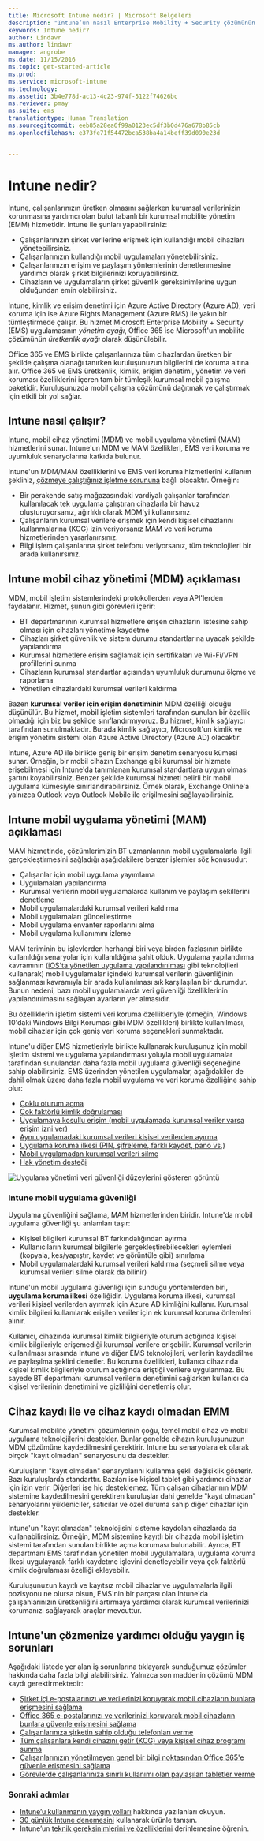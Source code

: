 ```yaml
---
title: Microsoft Intune nedir? | Microsoft Belgeleri
description: "Intune’un nasıl Enterprise Mobility + Security çözümünün mobil cihaz yönetim bileşeni olduğu ve şirket verilerinizi korumanıza nasıl yardım ettiği hakkında bilgi edinin."
keywords: Intune nedir?
author: Lindavr
ms.author: lindavr
manager: angrobe
ms.date: 11/15/2016
ms.topic: get-started-article
ms.prod: 
ms.service: microsoft-intune
ms.technology: 
ms.assetid: 3b4e778d-ac13-4c23-974f-5122f74626bc
ms.reviewer: pmay
ms.suite: ems
translationtype: Human Translation
ms.sourcegitcommit: eeb85a28ea6f99a0123ec5df3b0d476a678b85cb
ms.openlocfilehash: e373fe71f54472bca538ba4a14beff39d090e23d


---
```


# <a name="what-is-intune"></a>Intune nedir?
Intune, çalışanlarınızın üretken olmasını sağlarken kurumsal verilerinizin korunmasına yardımcı olan bulut tabanlı bir kurumsal mobilite yönetim (EMM) hizmetidir. Intune ile şunları yapabilirsiniz:
* Çalışanlarınızın şirket verilerine erişmek için kullandığı mobil cihazları yönetebilirsiniz.
* Çalışanlarınızın kullandığı mobil uygulamaları yönetebilirsiniz.
* Çalışanlarınızın erişim ve paylaşım yöntemlerinin denetlenmesine yardımcı olarak şirket bilgilerinizi koruyabilirsiniz.
* Cihazların ve uygulamaların şirket güvenlik gereksinimlerine uygun olduğundan emin olabilirsiniz.

Intune, kimlik ve erişim denetimi için Azure Active Directory (Azure AD), veri koruma için ise Azure Rights Management (Azure RMS) ile yakın bir tümleştirmede çalışır. Bu hizmet Microsoft Enterprise Mobility + Security (EMS) uygulamasının *yönetim ayağı*, Office 365 ise Microsoft'un mobilite çözümünün *üretkenlik ayağı* olarak düşünülebilir.  

Office 365 ve EMS birlikte çalışanlarınıza tüm cihazlardan üretken bir şekilde çalışma olanağı tanırken kuruluşunuzun bilgilerini de koruma altına alır. Office 365 ve EMS üretkenlik, kimlik, erişim denetimi, yönetim ve veri koruması özelliklerini içeren tam bir tümleşik kurumsal mobil çalışma paketidir. Kuruluşunuzda mobil çalışma çözümünü dağıtmak ve çalıştırmak için etkili bir yol sağlar.

## <a name="how-does-intune-work"></a>Intune nasıl çalışır?
Intune, mobil cihaz yönetimi (MDM) ve mobil uygulama yönetimi (MAM) hizmetlerini sunar. Intune'un MDM ve MAM özellikleri, EMS veri koruma ve uyumluluk senaryolarına katkıda bulunur.  

Intune'un MDM/MAM özelliklerini ve EMS veri koruma hizmetlerini kullanım şekliniz, [çözmeye çalıştığınız işletme sorununa](#common-business-problems-that-intune-helps-solve) bağlı olacaktır. Örneğin:
* Bir perakende satış mağazasındaki vardiyalı çalışanlar tarafından kullanılacak tek uygulama çalıştıran cihazlarla bir havuz oluşturuyorsanız, ağırlıklı olarak MDM'yi kullanırsınız.
* Çalışanların kurumsal verilere erişmek için kendi kişisel cihazlarını kullanmalarına (KCG) izin veriyorsanız MAM ve veri koruma hizmetlerinden yararlanırsınız.  
* Bilgi işlem çalışanlarına şirket telefonu veriyorsanız, tüm teknolojileri bir arada kullanırsınız.

## <a name="intune-mobile-device-management-mdm-explained"></a>Intune mobil cihaz yönetimi (MDM) açıklaması
MDM, mobil işletim sistemlerindeki protokollerden veya API'lerden faydalanır. Hizmet, şunun gibi görevleri içerir:
* BT departmanının kurumsal hizmetlere erişen cihazların listesine sahip olması için cihazları yönetime kaydetme
* Cihazları şirket güvenlik ve sistem durumu standartlarına uyacak şekilde yapılandırma
* Kurumsal hizmetlere erişim sağlamak için sertifikaları ve Wi-Fi/VPN profillerini sunma
* Cihazların kurumsal standartlar açısından uyumluluk durumunu ölçme ve raporlama
* Yönetilen cihazlardaki kurumsal verileri kaldırma  

Bazen **kurumsal veriler için erişim denetiminin** MDM özelliği olduğu düşünülür. Bu hizmet, mobil işletim sistemleri tarafından sunulan bir özellik olmadığı için biz bu şekilde sınıflandırmıyoruz. Bu hizmet, kimlik sağlayıcı tarafından sunulmaktadır. Burada kimlik sağlayıcı, Microsoft'un kimlik ve erişim yönetim sistemi olan Azure Active Directory (Azure AD) olacaktır.  

Intune, Azure AD ile birlikte geniş bir erişim denetim senaryosu kümesi sunar. Örneğin, bir mobil cihazın Exchange gibi kurumsal bir hizmete erişebilmesi için Intune'da tanımlanan kurumsal standartlara uygun olması şartını koyabilirsiniz. Benzer şekilde kurumsal hizmeti belirli bir mobil uygulama kümesiyle sınırlandırabilirsiniz. Örnek olarak, Exchange Online'a yalnızca Outlook veya Outlook Mobile ile erişilmesini sağlayabilirsiniz.

## <a name="intune-mobile-app-management-mam-explained"></a>Intune mobil uygulama yönetimi (MAM) açıklaması
MAM hizmetinde, çözümlerimizin BT uzmanlarının mobil uygulamalarla ilgili gerçekleştirmesini sağladığı aşağıdakilere benzer işlemler söz konusudur:
* Çalışanlar için mobil uygulama yayımlama
* Uygulamaları yapılandırma
* Kurumsal verilerin mobil uygulamalarda kullanım ve paylaşım şekillerini denetleme
* Mobil uygulamalardaki kurumsal verileri kaldırma   
* Mobil uygulamaları güncelleştirme
* Mobil uygulama envanter raporlarını alma
* Mobil uygulama kullanımını izleme

MAM teriminin bu işlevlerden herhangi biri veya birden fazlasının birlikte kullanıldığı senaryolar için kullanıldığına şahit olduk. Uygulama yapılandırma kavramının ([iOS'ta yönetilen uygulama yapılandırılması](https://developer.apple.com/library/content/samplecode/sc2279/Introduction/Intro.html) gibi teknolojileri kullanarak) mobil uygulamalar içindeki kurumsal verilerin güvenliğinin sağlanması kavramıyla bir arada kullanılması sık karşılaşılan bir durumdur. Bunun nedeni, bazı mobil uygulamalarda veri güvenliği özelliklerinin yapılandırılmasını sağlayan ayarların yer almasıdır.

Bu özelliklerin işletim sistemi veri koruma özellikleriyle (örneğin, Windows 10'daki Windows Bilgi Koruması gibi MDM özellikleri) birlikte kullanılması, mobil cihazlar için çok geniş veri koruma seçenekleri sunmaktadır.

Intune'u diğer EMS hizmetleriyle birlikte kullanarak kuruluşunuz için mobil işletim sistemi ve uygulama yapılandırması yoluyla mobil uygulamalar tarafından sunulandan daha fazla mobil uygulama güvenliği seçeneğine sahip olabilirsiniz. EMS üzerinden yönetilen uygulamalar, aşağıdakiler de dahil olmak üzere daha fazla mobil uygulama ve veri koruma özelliğine sahip olur:

* [Çoklu oturum açma](https://docs.microsoft.com/en-us/azure/active-directory/active-directory-appssoaccess-whatis)  
*   [Çok faktörlü kimlik doğrulaması](https://docs.microsoft.com/en-us/multi-factor-authentication/multi-factor-authentication)
* [Uygulamaya koşullu erişim (mobil uygulamada kurumsal veriler varsa erişim izni ver)](https://docs.microsoft.com/en-us/intune/deploy-use/allow-policy-managed-apps-access-to-o365)
* [Aynı uygulamadaki kurumsal verileri kişisel verilerden ayırma](https://docs.microsoft.com/en-us/intune/deploy-use/protect-app-data-using-mobile-app-management-policies-with-microsoft-intune)
* [Uygulama koruma ilkesi (PIN, şifreleme, farklı kaydet, pano vs.)](https://docs.microsoft.com/en-us/intune/deploy-use/protect-app-data-using-mobile-app-management-policies-with-microsoft-intune)
* [Mobil uygulamadan kurumsal verileri silme](https://docs.microsoft.com/en-us/intune/deploy-use/protect-app-data-using-mobile-app-management-policies-with-microsoft-intune)
* [Hak yönetim desteği](https://docs.microsoft.com/en-us/information-protection/understand-explore/what-is-azure-rms)

![Uygulama yönetimi veri güvenliği düzeylerini gösteren görüntü](./media/managing-mobile-apps.png)

### <a name="intune-mobile-app-security"></a>Intune mobil uygulama güvenliği
Uygulama güvenliğini sağlama, MAM hizmetlerinden biridir. Intune'da mobil uygulama güvenliği şu anlamları taşır:
* Kişisel bilgileri kurumsal BT farkındalığından ayırma
* Kullanıcıların kurumsal bilgilerle gerçekleştirebilecekleri eylemleri (kopyala, kes/yapıştır, kaydet ve görüntüle gibi) sınırlama
* Mobil uygulamalardaki kurumsal verileri kaldırma (seçmeli silme veya kurumsal verileri silme olarak da bilinir)

Intune'un mobil uygulama güvenliği için sunduğu yöntemlerden biri, **uygulama koruma ilkesi** özelliğidir. Uygulama koruma ilkesi, kurumsal verileri kişisel verilerden ayırmak için Azure AD kimliğini kullanır. Kurumsal kimlik bilgileri kullanılarak erişilen veriler için ek kurumsal koruma önlemleri alınır.

Kullanıcı, cihazında kurumsal kimlik bilgileriyle oturum açtığında kişisel kimlik bilgileriyle erişemediği kurumsal verilere erişebilir. Kurumsal verilerin kullanılması sırasında Intune ve diğer EMS teknolojileri, verilerin kaydedilme ve paylaşılma şeklini denetler. Bu koruma özellikleri, kullanıcı cihazında kişisel kimlik bilgileriyle oturum açtığında eriştiği verilere uygulanmaz. Bu sayede BT departmanı kurumsal verilerin denetimini sağlarken kullanıcı da kişisel verilerinin denetimini ve gizliliğini denetlemiş olur.

## <a name="emm-with-and-without-device-enrollment"></a>Cihaz kaydı ile ve cihaz kaydı olmadan EMM
Kurumsal mobilite yönetimi çözümlerinin çoğu, temel mobil cihaz ve mobil uygulama teknolojilerini destekler. Bunlar genelde cihazın kuruluşunuzun MDM çözümüne kaydedilmesini gerektirir. Intune bu senaryolara ek olarak birçok "kayıt olmadan" senaryosunu da destekler.  

Kuruluşların "kayıt olmadan" senaryolarını kullanma şekli değişiklik gösterir. Bazı kuruluşlarda standarttır. Bazıları ise kişisel tablet gibi yardımcı cihazlar için izin verir. Diğerleri ise hiç desteklemez. Tüm çalışan cihazlarının MDM sistemine kaydedilmesini gerektiren kuruluşlar dahi genelde "kayıt olmadan" senaryolarını yükleniciler, satıcılar ve özel duruma sahip diğer cihazlar için destekler.

Intune'un "kayıt olmadan" teknolojisini sisteme kaydolan cihazlarda da kullanabilirsiniz. Örneğin, MDM sistemine kayıtlı bir cihazda mobil işletim sistemi tarafından sunulan birlikte açma koruması bulunabilir. Ayrıca, BT departmanı EMS tarafından yönetilen mobil uygulamalara, uygulama koruma ilkesi uygulayarak farklı kaydetme işlevini denetleyebilir veya çok faktörlü kimlik doğrulaması özelliği ekleyebilir.

Kuruluşunuzun kayıtlı ve kayıtsız mobil cihazlar ve uygulamalarla ilgili pozisyonu ne olursa olsun, EMS'nin bir parçası olan Intune'da çalışanlarınızın üretkenliğini artırmaya yardımcı olarak kurumsal verilerinizi korumanızı sağlayarak araçlar mevcuttur.

## <a name="common-business-problems-that-intune-helps-solve"></a>Intune'un çözmenize yardımcı olduğu yaygın iş sorunları
Aşağıdaki listede yer alan iş sorunlarına tıklayarak sunduğumuz çözümler hakkında daha fazla bilgi alabilirsiniz. Yalnızca son maddenin çözümü MDM kaydı gerektirmektedir:

* [Şirket içi e-postalarınızı ve verilerinizi koruyarak mobil cihazların bunlara erişmesini sağlama](common-ways-to-use-intune.md#protecting-your-on-premises-email-and-data-so-it-can-be-safely-accessed-by-mobile-devices)
* [Office 365 e-postalarınızı ve verilerinizi koruyarak mobil cihazların bunlara güvenle erişmesini sağlama](common-ways-to-use-intune.md#protecting-your-office-365-email-and-data-so-it-can-be-safely-accessed-by-mobile-devices)
* [Çalışanlarınıza şirketin sahip olduğu telefonları verme](common-ways-to-use-intune.md#issue-corporate-owned-phones-to-your-information-workers)
* [Tüm çalışanlara kendi cihazını getir (KCG) veya kişisel cihaz programı sunma](common-ways-to-use-intune.md#offer-a-bring-your-own-device-program-to-all-employees)
* [Çalışanlarınızın yönetilmeyen genel bir bilgi noktasından Office 365'e güvenle erişmesini sağlama](common-ways-to-use-intune.md#enable-your-employees-to-securely-access-office-365-from-an-unmanaged-public-kiosk)
* [Görevlerde çalışanlarınıza sınırlı kullanımı olan paylaşılan tabletler verme](common-ways-to-use-intune.md#issue-limited-use-shared-tablets-to-your-task-workers)

### <a name="next-steps"></a>Sonraki adımlar
* [Intune’u kullanmanın yaygın yolları](common-ways-to-use-intune.md) hakkında yazılanları okuyun.
* [30 günlük Intune denemesini](get-started-with-a-30-day-trial-of-microsoft-intune.md) kullanarak ürünle tanışın.
* Intune’un [teknik gereksinimlerini ve özelliklerini](/intune/get-started/what-to-know-before-you-start-microsoft-intune) derinlemesine öğrenin.



<!--HONumber=Dec16_HO2-->


